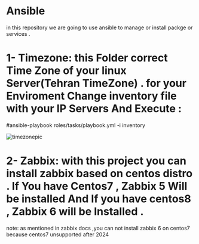 # Ansible
in this repository we are going to use ansible to manage or install packge or services . 

# 1- Timezone: this Folder correct Time Zone of your linux Server(Tehran TimeZone) . for your Enviroment Change inventory file with your IP Servers And Execute :
 #ansible-playbook roles/tasks/playbook.yml -i inventory
 
 
![timezonepic](https://user-images.githubusercontent.com/42912741/222965252-7a29f14e-af00-4559-89c2-c41dd7b5b257.JPG)

# 2- Zabbix: with this project you can install zabbix based on centos distro . If You have Centos7 , Zabbix 5 Will be installed And If you have centos8 , Zabbix 6 will be Installed . 
note: as mentioned in zabbix docs ,you can not install zabbix 6 on centos7 because  centos7 unsupported after 2024  

